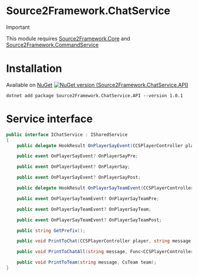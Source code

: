 # Source2Framework.ChatService

> [!IMPORTANT]  
> This module requires [Source2Framework.Core](https://github.com/Source2Framework/Source2Framework) and [Source2Framework.CommandService](https://github.com/Source2Framework/Source2Framework.CommandService)

# Installation

Available on [NuGet](https://www.nuget.org/packages/Source2Framework.ChatService.API/)
[![NuGet version (Source2Framework.ChatService.API)](https://img.shields.io/nuget/v/Source2Framework.ChatService.API.svg?style=flat-square)](https://www.nuget.org/packages/Source2Framework.ChatService.API/)

```
dotnet add package Source2Framework.ChatService.API --version 1.0.1
```

# Service interface

```csharp
public interface IChatService : ISharedService
{
    public delegate HookResult OnPlayerSayEvent(CCSPlayerController player, CommandInfo info, ref string message);

    public event OnPlayerSayEvent? OnPlayerSayPre;

    public event OnPlayerSayEvent? OnPlayerSay;

    public event OnPlayerSayEvent? OnPlayerSayPost;

    public delegate HookResult OnPlayerSayTeamEvent(CCSPlayerController player, CommandInfo info, ref string message);

    public event OnPlayerSayTeamEvent? OnPlayerSayTeamPre;

    public event OnPlayerSayTeamEvent? OnPlayerSayTeam;

    public event OnPlayerSayTeamEvent? OnPlayerSayTeamPost;

    public string GetPrefix();

    public void PrintToChat(CCSPlayerController player, string message);

    public void PrintToChatAll(string message, Func<CCSPlayerController, bool>? predicate = null);

    public void PrintToTeam(string message, CsTeam team);
}
```
